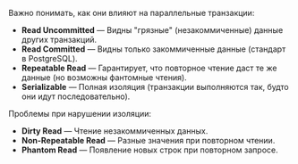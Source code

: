 Важно понимать, как они влияют на параллельные транзакции:
- **Read Uncommitted** — Видны "грязные" (незакоммиченные) данные других транзакций.
- **Read Committed** — Видны только закоммиченные данные (стандарт в PostgreSQL).
- **Repeatable Read** — Гарантирует, что повторное чтение даст те же данные (но возможны фантомные чтения).
- **Serializable** — Полная изоляция (транзакции выполняются так, будто они идут последовательно).

Проблемы при нарушении изоляции:
- **Dirty Read** — Чтение незакоммиченных данных.
- **Non-Repeatable Read** — Разные значения при повторном чтении.
- **Phantom Read** — Появление новых строк при повторном запросе.